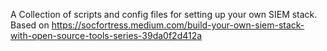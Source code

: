 A Collection of scripts and config files for setting up your own SIEM stack. Based on https://socfortress.medium.com/build-your-own-siem-stack-with-open-source-tools-series-39da0f2d412a